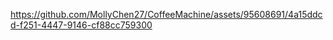 

https://github.com/MollyChen27/CoffeeMachine/assets/95608691/4a15ddcd-f251-4447-9146-cf88cc759300

